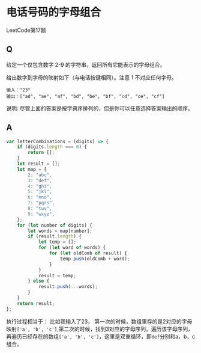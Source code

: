 # 电话号码的字母组合
LeetCode第17题

## Q
给定一个仅包含数字 2-9 的字符串，返回所有它能表示的字母组合。

给出数字到字母的映射如下（与电话按键相同）。注意 1 不对应任何字母。

```
输入："23"
输出：["ad", "ae", "af", "bd", "be", "bf", "cd", "ce", "cf"]
```
说明:
尽管上面的答案是按字典序排列的，但是你可以任意选择答案输出的顺序。

## A
``` javascript
var letterCombinations = (digits) => {
    if (digits.length === 0) {
        return [];
    }
    let result = [];
    let map = {
        2: "abc",
        3: "def",
        4: "ghi",
        5: "jkl",
        6: "mno",
        7: "pqrs",
        8: "tuv",
        9: "wxyz",
    };
    for (let number of digits) {
        let words = map[number];
        if (result.length) {
            let temp = [];
            for (let word of words) {
                for (let oldComb of result) {
                    temp.push(oldComb + word);
                }
            }
            result = temp;
        } else {
            result.push(...words);
        }
    }
    return result;
};
```
执行过程相当于：
比如我输入了23，
第一次的时候，数组里存的是2对应的字母映射`['a', 'b', 'c']`,第二次的时候，找到3对应的字母序列。遍历该字母序列，再遍历已经存在的数组`['a', 'b', 'c']`，这里是双重循环，即`def`分别和a，b，c组合。